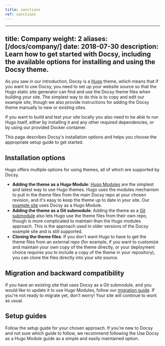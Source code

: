 ```yaml
---
title: sanctions
ref: sanctions
---
```


---
title: Company
weight: 2
aliases: [/docs/company/]
date: 2018-07-30
description:
  Learn how to get started with Docsy, including the available options for
  installing and using the Docsy theme.
---

As you saw in our introduction, Docsy is a [Hugo](https://gohugo.io) theme, which means that if you want to use Docsy, you need to set up your website source so that the Hugo static site generator can find and use the Docsy theme files when building your site. The simplest way to do this is to copy and edit our example site, though we also provide instructions for adding the Docsy theme manually to new or existing sites.

If you want to build and test your site locally you also need to be able to run Hugo itself, either by installing it and any other required dependencies, or by using our provided Docker container.

This page describes Docsy's installation options and helps you choose the appropriate setup guide to get started.

## Installation options

Hugo offers multiple options for using themes, all of which are supported by Docsy.

* **Adding the theme as a Hugo Module**: [Hugo Modules](https://gohugo.io/hugo-modules/) are the simplest and latest way to use Hugo themes. Hugo uses the modules mechanism to pull in the theme files from the main Docsy repo at your chosen revision, and it's easy to keep the theme up to date in your site. Our [example site](https://github.com/google/docsy-example) uses Docsy as a Hugo Module.
* **Adding the theme as a Git submodule**: Adding the theme as a [Git submodule](https://git-scm.com/book/en/v2/Git-Tools-Submodules) also lets Hugo use the theme files from their own repo, though is more complicated to maintain than the Hugo modules approach. This is the approach used in older versions of the Docsy example site and is still supported.
* **Cloning the theme files**: If you don't want Hugo to have to get the theme files from an external repo (for example, if you want to customize and maintain your own copy of the theme directly, or your deployment choice requires you to include a copy of the theme in your repository), you can clone the files directly into your site source.

## Migration and backward compatibility

If you have an existing site that uses Docsy as a Git submodule, and you would like to update it to use Hugo Modules, follow our [migration guide](/docs/updating/convert-site-to-module/). If you're not ready to migrate yet, don't worry! Your site will continue to work as usual.

## Setup guides

Follow the setup guide for your chosen approach. If you're new to Docsy and not sure which guide to follow, we recommend following the Use Docsy as a Hugo Module guide as a simple and easily maintained option.
